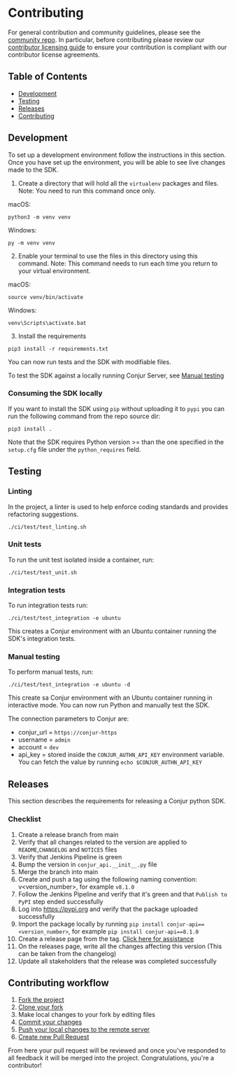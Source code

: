 # Contributing

For general contribution and community guidelines, please see the [community repo](https://github.com/cyberark/community).
In particular, before contributing please review our [contributor licensing guide](https://github.com/cyberark/community/blob/main/CONTRIBUTING.md#when-the-repo-does-not-include-the-cla)
to ensure your contribution is compliant with our contributor license agreements.


## Table of Contents

- [Development](#development)
- [Testing](#testing)
- [Releases](#releases)
- [Contributing](#contributing-workflow)

## Development

To set up a development environment follow the instructions in this section. Once you have set up the environment, you will
        be able to see live changes made to the SDK.

1. Create a directory that will hold all the `virtualenv` packages and files. 
        Note: You need to run this command once only.

macOS:

```
python3 -m venv venv
```

Windows:

```
py -m venv venv
```

2. Enable your terminal to use the files in this directory using this command. Note: This command needs to run each
time you return to your virtual environment.

macOS:

```
source venv/bin/activate
```

Windows:

```
venv\Scripts\activate.bat
```

3. Install the requirements

```
pip3 install -r requirements.txt
```

You can now run tests and the SDK with modifiable files.

To test the SDK against a locally running Conjur Server, see [Manual testing](#manual-testing)

### Consuming the SDK locally

If you want to install the SDK using `pip` without uploading it to `pypi` you can run the following command from the
repo source dir:

`pip3 install .`

Note that the SDK requires Python version >= than the one specified in the `setup.cfg` file under the `python_requires`
field.

## Testing

### Linting

In the project, a linter is used to help enforce coding standards and provides refactoring suggestions.

```
./ci/test/test_linting.sh
```

### Unit tests

To run the unit test isolated inside a container, run:

```
./ci/test/test_unit.sh
```

### Integration tests

To run integration tests run:

```
./ci/test/test_integration -e ubuntu
```
This creates a Conjur environment with an Ubuntu container running the SDK's integration tests.

### Manual testing

To perform manual tests, run:
```
./ci/test/test_integration -e ubuntu -d
```
This create sa Conjur environment with an Ubuntu container running in interactive mode.
You can now run Python and manually test the SDK.

The connection parameters to Conjur are:
- conjur_url = `https://conjur-https`
- username = `admin`
- account = `dev`
- api_key = stored inside the `CONJUR_AUTHN_API_KEY` environment variable. You can fetch the value by running 
  `echo $CONJUR_AUTHN_API_KEY`

## Releases

This section describes the requirements for releasing a Conjur python SDK.

### Checklist

1. Create a release branch from main
2. Verify that all changes related to the version are applied to `README`,`CHANGELOG` and `NOTICES` files
3. Verify that Jenkins Pipeline is green
4. Bump the version in `conjur_api.__init__.py` file
5. Merge the branch into main
6. Create and push a tag using the following naming convention: v<version_number>, for example `v8.1.0`
7. Follow the Jenkins Pipeline and verify that it's green and that `Publish to PyPI` step ended successfully
8. Log into https://pypi.org and verify that the package uploaded successfully
9. Import the package locally by running `pip install conjur-api==<version_number>`, for example 
   `pip install conjur-api==8.1.0`
10. Create a release page from the tag.
    [Click here for assistance](https://docs.github.com/en/repositories/releasing-projects-on-github/managing-releases-in-a-repository)
11. On the releases page, write all the changes affecting this version (This can be taken from the changelog)
12. Update all stakeholders that the release was completed successfully

## Contributing workflow

1. [Fork the project](https://help.github.com/en/github/getting-started-with-github/fork-a-repo)
2. [Clone your fork](https://help.github.com/en/github/creating-cloning-and-archiving-repositories/cloning-a-repository)
3. Make local changes to your fork by editing files
3. [Commit your changes](https://help.github.com/en/github/managing-files-in-a-repository/adding-a-file-to-a-repository-using-the-command-line)
4. [Push your local changes to the remote server](https://help.github.com/en/github/using-git/pushing-commits-to-a-remote-repository)
5. [Create new Pull Request](https://help.github.com/en/github/collaborating-with-issues-and-pull-requests/creating-a-pull-request-from-a-fork)

From here your pull request will be reviewed and once you've responded to all feedback it will be merged into the
project. Congratulations, you're a contributor!
